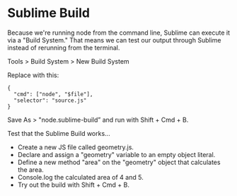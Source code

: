 # Sublime Build

Because we're running node from the command line, Sublime can execute it via a "Build System."
That means we can test our output through Sublime instead of rerunning from the terminal.

Tools > Build System > New Build System

Replace with this:

```
{
  "cmd": ["node", "$file"],
  "selector": "source.js"
}
```

Save As > "node.sublime-build” and run with Shift + Cmd + B.

Test that the Sublime Build works...

- Create a new JS file called geometry.js.
- Declare and assign a "geometry" variable to an empty object literal.
- Define a new method "area" on the "geometry" object that calculates the area.
- Console.log the calculated area of 4 and 5.
- Try out the build with Shift + Cmd + B.
